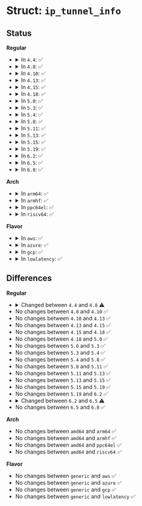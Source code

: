 # Struct: <code>ip_tunnel_info</code>

## Status
<b>Regular</b>
<ul>
<li>
<details>
<summary>In <code>4.4</code>: ✅</summary>

```c
struct ip_tunnel_info {
    struct ip_tunnel_key key;
    u8 options_len;
    u8 mode;
};
```
</details>
</li>
<li>
<details>
<summary>In <code>4.8</code>: ✅</summary>

```c
struct ip_tunnel_info {
    struct ip_tunnel_key key;
    struct dst_cache dst_cache;
    u8 options_len;
    u8 mode;
};
```
</details>
</li>
<li>
<details>
<summary>In <code>4.10</code>: ✅</summary>

```c
struct ip_tunnel_info {
    struct ip_tunnel_key key;
    struct dst_cache dst_cache;
    u8 options_len;
    u8 mode;
};
```
</details>
</li>
<li>
<details>
<summary>In <code>4.13</code>: ✅</summary>

```c
struct ip_tunnel_info {
    struct ip_tunnel_key key;
    struct dst_cache dst_cache;
    u8 options_len;
    u8 mode;
};
```
</details>
</li>
<li>
<details>
<summary>In <code>4.15</code>: ✅</summary>

```c
struct ip_tunnel_info {
    struct ip_tunnel_key key;
    struct dst_cache dst_cache;
    u8 options_len;
    u8 mode;
};
```
</details>
</li>
<li>
<details>
<summary>In <code>4.18</code>: ✅</summary>

```c
struct ip_tunnel_info {
    struct ip_tunnel_key key;
    struct dst_cache dst_cache;
    u8 options_len;
    u8 mode;
};
```
</details>
</li>
<li>
<details>
<summary>In <code>5.0</code>: ✅</summary>

```c
struct ip_tunnel_info {
    struct ip_tunnel_key key;
    struct dst_cache dst_cache;
    u8 options_len;
    u8 mode;
};
```
</details>
</li>
<li>
<details>
<summary>In <code>5.3</code>: ✅</summary>

```c
struct ip_tunnel_info {
    struct ip_tunnel_key key;
    struct dst_cache dst_cache;
    u8 options_len;
    u8 mode;
};
```
</details>
</li>
<li>
<details>
<summary>In <code>5.4</code>: ✅</summary>

```c
struct ip_tunnel_info {
    struct ip_tunnel_key key;
    struct dst_cache dst_cache;
    u8 options_len;
    u8 mode;
};
```
</details>
</li>
<li>
<details>
<summary>In <code>5.8</code>: ✅</summary>

```c
struct ip_tunnel_info {
    struct ip_tunnel_key key;
    struct dst_cache dst_cache;
    u8 options_len;
    u8 mode;
};
```
</details>
</li>
<li>
<details>
<summary>In <code>5.11</code>: ✅</summary>

```c
struct ip_tunnel_info {
    struct ip_tunnel_key key;
    struct dst_cache dst_cache;
    u8 options_len;
    u8 mode;
};
```
</details>
</li>
<li>
<details>
<summary>In <code>5.13</code>: ✅</summary>

```c
struct ip_tunnel_info {
    struct ip_tunnel_key key;
    struct dst_cache dst_cache;
    u8 options_len;
    u8 mode;
};
```
</details>
</li>
<li>
<details>
<summary>In <code>5.15</code>: ✅</summary>

```c
struct ip_tunnel_info {
    struct ip_tunnel_key key;
    struct dst_cache dst_cache;
    u8 options_len;
    u8 mode;
};
```
</details>
</li>
<li>
<details>
<summary>In <code>5.19</code>: ✅</summary>

```c
struct ip_tunnel_info {
    struct ip_tunnel_key key;
    struct dst_cache dst_cache;
    u8 options_len;
    u8 mode;
};
```
</details>
</li>
<li>
<details>
<summary>In <code>6.2</code>: ✅</summary>

```c
struct ip_tunnel_info {
    struct ip_tunnel_key key;
    struct dst_cache dst_cache;
    u8 options_len;
    u8 mode;
};
```
</details>
</li>
<li>
<details>
<summary>In <code>6.5</code>: ✅</summary>

```c
struct ip_tunnel_info {
    struct ip_tunnel_key key;
    struct ip_tunnel_encap encap;
    struct dst_cache dst_cache;
    u8 options_len;
    u8 mode;
};
```
</details>
</li>
<li>
<details>
<summary>In <code>6.8</code>: ✅</summary>

```c
struct ip_tunnel_info {
    struct ip_tunnel_key key;
    struct ip_tunnel_encap encap;
    struct dst_cache dst_cache;
    u8 options_len;
    u8 mode;
};
```
</details>
</li>
</ul>
<b>Arch</b>
<ul>
<li>
<details>
<summary>In <code>arm64</code>: ✅</summary>

```c
struct ip_tunnel_info {
    struct ip_tunnel_key key;
    struct dst_cache dst_cache;
    u8 options_len;
    u8 mode;
};
```
</details>
</li>
<li>
<details>
<summary>In <code>armhf</code>: ✅</summary>

```c
struct ip_tunnel_info {
    struct ip_tunnel_key key;
    struct dst_cache dst_cache;
    u8 options_len;
    u8 mode;
};
```
</details>
</li>
<li>
<details>
<summary>In <code>ppc64el</code>: ✅</summary>

```c
struct ip_tunnel_info {
    struct ip_tunnel_key key;
    struct dst_cache dst_cache;
    u8 options_len;
    u8 mode;
};
```
</details>
</li>
<li>
<details>
<summary>In <code>riscv64</code>: ✅</summary>

```c
struct ip_tunnel_info {
    struct ip_tunnel_key key;
    struct dst_cache dst_cache;
    u8 options_len;
    u8 mode;
};
```
</details>
</li>
</ul>
<b>Flavor</b>
<ul>
<li>
<details>
<summary>In <code>aws</code>: ✅</summary>

```c
struct ip_tunnel_info {
    struct ip_tunnel_key key;
    struct dst_cache dst_cache;
    u8 options_len;
    u8 mode;
};
```
</details>
</li>
<li>
<details>
<summary>In <code>azure</code>: ✅</summary>

```c
struct ip_tunnel_info {
    struct ip_tunnel_key key;
    struct dst_cache dst_cache;
    u8 options_len;
    u8 mode;
};
```
</details>
</li>
<li>
<details>
<summary>In <code>gcp</code>: ✅</summary>

```c
struct ip_tunnel_info {
    struct ip_tunnel_key key;
    struct dst_cache dst_cache;
    u8 options_len;
    u8 mode;
};
```
</details>
</li>
<li>
<details>
<summary>In <code>lowlatency</code>: ✅</summary>

```c
struct ip_tunnel_info {
    struct ip_tunnel_key key;
    struct dst_cache dst_cache;
    u8 options_len;
    u8 mode;
};
```
</details>
</li>
</ul>

## Differences
<b>Regular</b>
<ul>
<li>
<details>
<summary>Changed between <code>4.4</code> and <code>4.8</code> ⚠️</summary>
<ul>
<li>
<b>Field added. </b>
<code>struct dst_cache dst_cache</code>
</li>
</ul>
</details>
</li>
<li>
No changes between <code>4.8</code> and <code>4.10</code> ✅
</li>
<li>
No changes between <code>4.10</code> and <code>4.13</code> ✅
</li>
<li>
No changes between <code>4.13</code> and <code>4.15</code> ✅
</li>
<li>
No changes between <code>4.15</code> and <code>4.18</code> ✅
</li>
<li>
No changes between <code>4.18</code> and <code>5.0</code> ✅
</li>
<li>
No changes between <code>5.0</code> and <code>5.3</code> ✅
</li>
<li>
No changes between <code>5.3</code> and <code>5.4</code> ✅
</li>
<li>
No changes between <code>5.4</code> and <code>5.8</code> ✅
</li>
<li>
No changes between <code>5.8</code> and <code>5.11</code> ✅
</li>
<li>
No changes between <code>5.11</code> and <code>5.13</code> ✅
</li>
<li>
No changes between <code>5.13</code> and <code>5.15</code> ✅
</li>
<li>
No changes between <code>5.15</code> and <code>5.19</code> ✅
</li>
<li>
No changes between <code>5.19</code> and <code>6.2</code> ✅
</li>
<li>
<details>
<summary>Changed between <code>6.2</code> and <code>6.5</code> ⚠️</summary>
<ul>
<li>
<b>Field added. </b>
<code>struct ip_tunnel_encap encap</code>
</li>
</ul>
</details>
</li>
<li>
No changes between <code>6.5</code> and <code>6.8</code> ✅
</li>
</ul>
<b>Arch</b>
<ul>
<li>
No changes between <code>amd64</code> and <code>arm64</code> ✅
</li>
<li>
No changes between <code>amd64</code> and <code>armhf</code> ✅
</li>
<li>
No changes between <code>amd64</code> and <code>ppc64el</code> ✅
</li>
<li>
No changes between <code>amd64</code> and <code>riscv64</code> ✅
</li>
</ul>
<b>Flavor</b>
<ul>
<li>
No changes between <code>generic</code> and <code>aws</code> ✅
</li>
<li>
No changes between <code>generic</code> and <code>azure</code> ✅
</li>
<li>
No changes between <code>generic</code> and <code>gcp</code> ✅
</li>
<li>
No changes between <code>generic</code> and <code>lowlatency</code> ✅
</li>
</ul>
